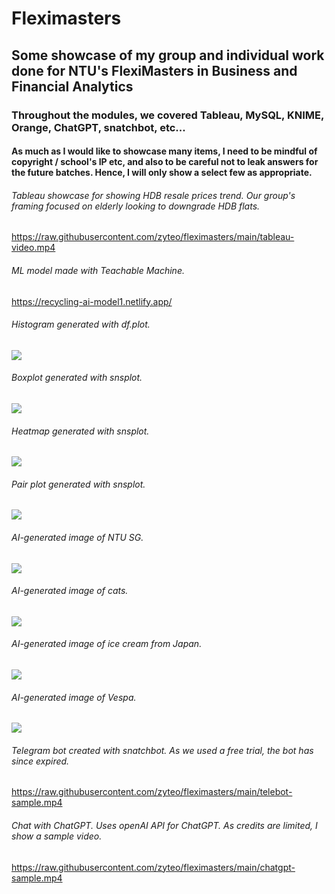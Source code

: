 # Fleximasters
## Some showcase of my group and individual work done for NTU's FlexiMasters in Business and Financial Analytics
### Throughout the modules, we covered Tableau, MySQL, KNIME, Orange, ChatGPT, snatchbot, etc...
#### As much as I would like to showcase many items, I need to be mindful of copyright / school's IP etc, and also to be careful not to leak answers for the future batches. Hence, I will only show a select few as appropriate.


###### Tableau showcase for showing HDB resale prices trend. Our group's framing focused on elderly looking to downgrade HDB flats.

https://raw.githubusercontent.com/zyteo/fleximasters/main/tableau-video.mp4

###### ML model made with Teachable Machine.

https://recycling-ai-model1.netlify.app/ 


###### Histogram generated with df.plot.

<img src="./wk3_airbnb_plot2.png"/>

###### Boxplot generated with snsplot.

<img src="./wk3_airbnb_snsplot2.png"/>

###### Heatmap generated with snsplot.

<img src="./wk3_airbnb_snsplot3.png"/>

###### Pair plot generated with snsplot.

<img src="./wk3_airbnb_snsplot5.png"/>

###### AI-generated image of NTU SG.

<img src="./AI_NTU_sg.png"/>

###### AI-generated image of cats.

<img src="./AI_cats.png"/>

###### AI-generated image of ice cream from Japan.

<img src="./AI_ice_cream_japan.png"/>

###### AI-generated image of Vespa.

<img src="./AI_vespa.png"/>

###### Telegram bot created with snatchbot. As we used a free trial, the bot has since expired.

https://raw.githubusercontent.com/zyteo/fleximasters/main/telebot-sample.mp4

###### Chat with ChatGPT. Uses openAI API for ChatGPT. As credits are limited, I show a sample video.

https://raw.githubusercontent.com/zyteo/fleximasters/main/chatgpt-sample.mp4
